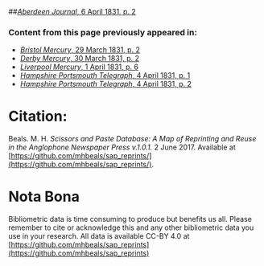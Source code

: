 ##[*Aberdeen Journal*, 6 April 1831, p. 2](https://mhbeals.github.io/sap_html/Aberdeen-Journal/Aberdeen-Journal-6-April-1831-p-2)

### Content from this page previously appeared in:
+ [*Bristol Mercury*, 29 March 1831, p. 2](https://mhbeals.github.io/sap_html/Bristol-Mercury/Bristol-Mercury-29-March-1831-p-2)
+ [*Derby Mercury*, 30 March 1831, p. 2](https://mhbeals.github.io/sap_html/Derby-Mercury/Derby-Mercury-30-March-1831-p-2)
+ [*Liverpool Mercury*, 1 April 1831, p. 6](https://mhbeals.github.io/sap_html/Liverpool-Mercury/Liverpool-Mercury-1-April-1831-p-6)
+ [*Hampshire Portsmouth Telegraph*, 4 April 1831, p. 1](https://mhbeals.github.io/sap_html/Hampshire-Portsmouth-Telegraph/Hampshire-Portsmouth-Telegraph-4-April-1831-p-1)
+ [*Hampshire Portsmouth Telegraph*, 4 April 1831, p. 2](https://mhbeals.github.io/sap_html/Hampshire-Portsmouth-Telegraph/Hampshire-Portsmouth-Telegraph-4-April-1831-p-2)
                    
# Citation: 

Beals. M. H. *Scissors and Paste Database: A Map of Reprinting and Reuse in the Anglophone Newspaper Press v.1.0.1.* 2 June 2017. Available at [https://github.com/mhbeals/sap_reprints/](https://github.com/mhbeals/sap_reprints/). 
                    
# Nota Bona

Bibliometric data is time consuming to produce but benefits us all. Please remember to cite or acknowledge this and any other bibliometric data you use in your research. All data is available CC-BY 4.0 at [https://github.com/mhbeals/sap_reprints](https://github.com/mhbeals/sap_reprints)